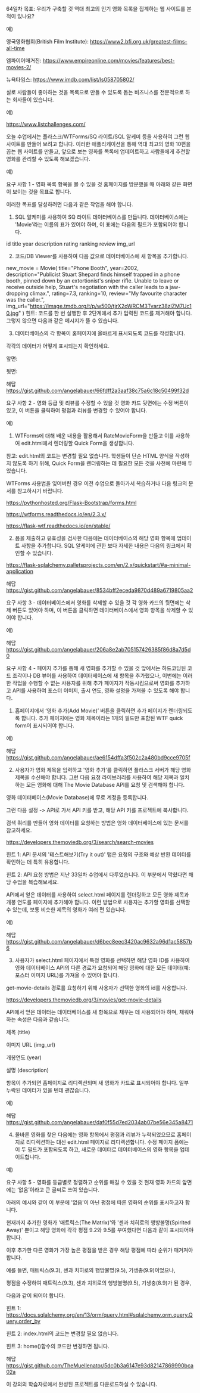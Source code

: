 64일차 목표: 우리가 구축할 것
역대 최고의 인기 영화 목록을 집계하는 웹 사이트를 본 적이 있나요?

예)

영국영화협회(British Film Institute): https://www2.bfi.org.uk/greatest-films-all-time

엠파이어매거진: https://www.empireonline.com/movies/features/best-movies-2/

뉴욕타임스: https://www.imdb.com/list/ls058705802/

실로 사람들이 좋아하는 것을 목록으로 만들 수 있도록 돕는 비즈니스를 전문적으로 하는 회사들이 있습니다.

예)

https://www.listchallenges.com/

오늘 수업에서는 플라스크/WTForms/SQ 라이트/SQL 알케미 등을 사용하여 그런 웹 사이트를 만들어 보려고 합니다. 이러한 애플리케이션을 통해 역대 최고의 영화 10편을 꼽는 웹 사이트를 만들고, 앞으로 보는 영화를 목록에 업데이트하고 사람들에게 추천할 영화를 관리할 수 있도록 해보겠습니다.

예)


요구 사항 1 - 영화 목록 항목을 볼 수 있을 것
홈페이지를 방문했을 때 아래와 같은 화면이 보이는 것을 목표로 합니다.





이러한 목표를 달성하려면 다음과 같은 작업을 해야 합니다.

1. SQL 알케미를 사용하여 SQ 라이트 데이터베이스를 만듭니다. 데이터베이스에는 'Movie'라는 이름의 표가 있어야 하며, 이 표에는 다음의 필드가 포함되어야 합니다.

id 
title 
year 
description 
rating 
ranking
review
img_url


2. 코드/DB Viewer를 사용하여 다음 값으로 데이터베이스에 새 항목을 추가합니다.

new_movie = Movie(
    title="Phone Booth",
    year=2002,
    description="Publicist Stuart Shepard finds himself trapped in a phone booth, pinned down by an extortionist's sniper rifle. Unable to leave or receive outside help, Stuart's negotiation with the caller leads to a jaw-dropping climax.",
    rating=7.3,
    ranking=10,
    review="My favourite character was the caller.",
    img_url="https://image.tmdb.org/t/p/w500/tjrX2oWRCM3Tvarz38zlZM7Uc10.jpg"
)
힌트: 코드를 한 번 실행한 후 2단계에서 추가 입력된 코드를 제거해야 합니다. 그렇지 않으면 다음과 같은 메시지가 뜰 수 있습니다.






3. 데이터베이스의 각 항목이 홈페이지에 올바르게 표시되도록 코드를 작성합니다.

각각의 데이터가 어떻게 표시되는지 확인하세요.

앞면:


뒷면:




해답
https://gist.github.com/angelabauer/66fdff2a3aaf38c75a6c18c50499f32d



요구 사항 2 - 영화 등급 및 리뷰를 수정할 수 있을 것
영화 카드 뒷면에는 수정 버튼이 있고, 이 버튼을 클릭하여 평점과 리뷰를 변경할 수 있어야 합니다.

예)




1. WTForms에 대해 배운 내용을 활용해서 RateMovieForm을 만들고 이를 사용하여 edit.html에서 렌더링할 Quick Form을 생성합니다.

참고: edit.html의 코드는 변경할 필요 없습니다. 학생들이 단순 HTML 양식을 작성하지 않도록 하기 위해, Quick Form을 렌더링하는 데 필요한 모든 것을 사전에 마련해 두었습니다.

WTForms 사용법을 잊어버린 경우 이전 수업으로 돌아가서 복습하거나 다음 링크의 문서를 참고하시기 바랍니다.

https://pythonhosted.org/Flask-Bootstrap/forms.html

https://wtforms.readthedocs.io/en/2.3.x/

https://flask-wtf.readthedocs.io/en/stable/



2. 폼을 제출하고 유효성을 검사한 다음에는 데이터베이스의 해당 영화 항목에 업데이트 사항을 추가합니다. SQL 알케미에 관한 보다 자세한 내용은 다음의 링크에서 확인할 수 있습니다.

https://flask-sqlalchemy.palletsprojects.com/en/2.x/quickstart/#a-minimal-application



해답
https://gist.github.com/angelabauer/8534bff2eceda9870d489a6719805aa2



요구 사항 3 - ​​데이터베이스에서 영화를 삭제할 수 있을 것
각 영화 카드의 뒷면에는 삭제 버튼도 있어야 하며, 이 버튼을 클릭하면 데이터베이스에서 영화 항목을 삭제할 수 있어야 합니다.

예)

해답
https://gist.github.com/angelabauer/206a8e2ab705157426385f86d8a7d5d0


요구 사항 4 - 페이지 추가를 통해 새 영화를 추가할 수 있을 것
앞에서는 하드코딩된 코드 조각이나 DB 뷰어를 사용하여 데이터베이스에 새 항목을 추가했으나, 이번에는 이러한 작업을 수행할 수 없는 사용자를 위해 추가 페이지가 작동시킴으로써 영화를 추가하고 API를 사용하여 포스터 이미지, 출시 연도, 영화 설명을 가져올 수 있도록 해야 합니다.

1. 홈페이지에서 ‘영화 추가(Add Movie)’ 버튼을 클릭하면 추가 페이지가 렌더링되도록 합니다. 추가 페이지에는 영화 제목이라는 1개의 필드만 포함된 WTF quick form이 표시되어야 합니다.

예)


해답
https://gist.github.com/angelabauer/ae6154dffa3f502c2a480bd9cce9705f


2. 사용자가 영화 제목을 입력하고 '영화 추가'를 클릭하면 플라스크 서버가 해당 영화 제목을 수신해야 합니다. 그런 다음 요청 라이브러리를 사용하여 해당 제목과 일치하는 모든 영화에 대해 The Movie Database API를 요청 및 검색해야 합니다.

영화 데이터베이스(Movie Database)에 무료 계정을 등록합니다.

그런 다음 설정 -> API로 가서 API 키를 받고, 해당 API 키를 프로젝트에 복사합니다.




검색 쿼리를 만들어 영화 데이터를 요청하는 방법은 영화 데이터베이스에 있는 문서를 참고하세요.

https://developers.themoviedb.org/3/search/search-movies

힌트 1: API 문서의 '테스트해보기(Try it out)' 탭은 요청의 구조와 예상 반환 데이터를 확인하는 데 특히 유용합니다.

힌트 2: API 요청 방법은 지난 33일차 수업에서 다루었습니다. 이 부분에서 막혔다면 해당 수업을 복습해보세요.



API에서 얻은 데이터를 사용하여 select.html 페이지를 렌더링하고 모든 영화 제목과 개봉 연도를 페이지에 추가해야 합니다. 이런 방법으로 사용자는 추가할 영화를 선택할 수 있는데, 보통 비슷한 제목의 영화가 여러 편 있습니다.

예)




해답
https://gist.github.com/angelabauer/d6bec8eec3420ac9632a96d1ac5857b6


3. 사용자가 select.html 페이지에서 특정 영화를 선택하면 해당 영화 ID를 사용하여 영화 데이터베이스 API의 다른 경로가 요청되어 해당 영화에 대한 모든 데이터(예: 포스터 이미지 URL)를 가져올 수 있어야 합니다.

get-movie-details 경로를 요청하기 위해 사용자가 선택한 영화의 id를 사용합니다.

https://developers.themoviedb.org/3/movies/get-movie-details

API에서 얻은 데이터는 데이터베이스를 새 항목으로 채우는 데 사용되어야 하며, 채워야 하는 속성은 다음과 같습니다.

제목 (title)

이미지 URL (img_url)

개봉연도 (year)

설명 (description)

항목이 추가되면 홈페이지로 리디렉션되며 새 영화가 카드로 표시되어야 합니다. 일부 누락된 데이터가 있을 텐데 괜찮습니다.

예)




해답
https://gist.github.com/angelabauer/daf0f55d7ed2034ab07be56e345a8471


4. 올바른 영화를 찾은 다음에는 영화 항목에서 평점과 리뷰가 누락되었으므로 홈페이지로 리디렉션하는 대신 edit.html 페이지로 리디렉션합니다. 수정 페이지 폼에는 이 두 필드가 포함되도록 하고, 새로운 데이터로 데이터베이스의 영화 항목을 업데이트합니다.

예)




요구 사항 5 - 영화를 등급별로 정렬하고 순위를 매길 수 있을 것
현재 영화 카드의 앞면에는 ‘없음’이라고 큰 글씨로 쓰여 있습니다.

아래의 예시와 같이 이 부분에 '없음'이 아닌 평점에 따른 영화의 순위를 표시하고자 합니다.

현재까지 추가한 영화가 '매트릭스(The Matrix)'와 '센과 치히로의 행방불명(Spirited Away)' 뿐이고 해당 영화에 각각 평점 9.2와 9.5를 부여했다면 다음과 같이 표시되어야 합니다.




이후 추가한 다른 영화가 가장 높은 평점을 받은 경우 해당 평점에 따라 순위가 매겨져야 합니다.

예를 들면, 매트릭스(9.3), 센과 치히로의 행방불명(9.5), 기생충(9.9)이었으나,


평점을 수정하여 매트릭스(9.3), 센과 치히로의 행방불명(9.5), 기생충(8.9)가 된 경우,

다음과 같이 되어야 합니다.




힌트 1: https://docs.sqlalchemy.org/en/13/orm/query.html#sqlalchemy.orm.query.Query.order_by

힌트 2: index.html의 코드는 변경할 필요 없습니다.

힌트 3: home()함수의 코드만 변경하면 됩니다.



해답
https://gist.github.com/TheMuellenator/5dc0b3a6147e93d82147869990bca02a


이 강의의 학습자료에서 완성된 프로젝트를 다운로드하실 수 있습니다.